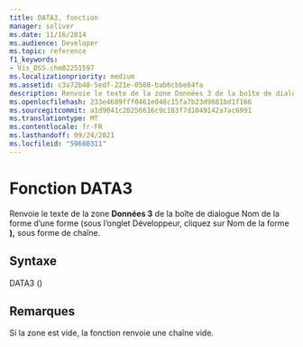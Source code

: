 ```yaml
---
title: DATA3, fonction
manager: soliver
ms.date: 11/16/2014
ms.audience: Developer
ms.topic: reference
f1_keywords:
- Vis_DSS.chm82251597
ms.localizationpriority: medium
ms.assetid: c3a72b48-5edf-221e-0508-bab6cbbe64fa
description: Renvoie le texte de la zone Données 3 de la boîte de dialogue Nom de la forme d’une forme (sous l’onglet Développeur, cliquez sur Nom de la forme ), sous forme de chaîne.
ms.openlocfilehash: 233e4689fff0461e048c15fa7b23d9681bd1f166
ms.sourcegitcommit: a1d9041c20256616c9c183f7d1049142a7ac6991
ms.translationtype: MT
ms.contentlocale: fr-FR
ms.lasthandoff: 09/24/2021
ms.locfileid: "59608311"
---
```

# <a name="data3-function"></a>Fonction DATA3

Renvoie le texte de la zone  **Données 3** de la  boîte de dialogue Nom de la forme d’une forme (sous l’onglet Développeur, cliquez sur Nom de la forme **),** sous forme de chaîne. 
  
## <a name="syntax"></a>Syntaxe

DATA3 ()
  
## <a name="remarks"></a>Remarques

Si la zone est vide, la fonction renvoie une chaîne vide. 
  

